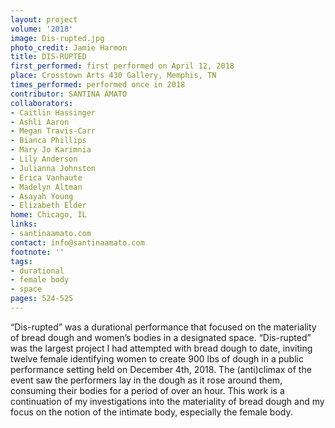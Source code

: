 ```yaml
---
layout: project
volume: '2018'
image: Dis-rupted.jpg
photo_credit: Jamie Harmon
title: DIS-RUPTED
first_performed: first performed on April 12, 2018
place: Crosstown Arts 430 Gallery, Memphis, TN
times_performed: performed once in 2018
contributor: SANTINA AMATO
collaborators:
- Caitlin Hassinger
- Ashli Aaron
- Megan Travis-Carr
- Bianca Phillips
- Mary Jo Karimnia
- Lily Anderson
- Julianna Johnston
- Erica Vanhaute
- Madelyn Altman
- Asayah Young
- Elizabeth Elder
home: Chicago, IL
links:
- santinaamato.com
contact: info@santinaamato.com
footnote: ''
tags:
- durational
- female body
- space
pages: 524-525
---
```




“Dis-rupted” was a durational performance that focused on the materiality of bread dough and women’s bodies in a designated space. “Dis-rupted” was the largest project I had attempted with bread dough to date, inviting twelve female identifying women to create 900 lbs of dough in a public performance setting held on December 4th, 2018. The (anti)climax of the event saw the performers lay in the dough as it rose around them, consuming their bodies for a period of over an hour. This work is a continuation of my investigations into the materiality of bread dough and my focus on the notion of the intimate body, especially the female body.
